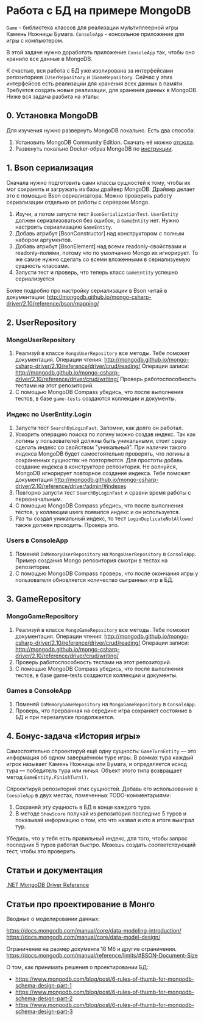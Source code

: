 # Работа с БД на примере MongoDB

`Game` - библиотека классов для реализации мультиплеерной игры Камень Ножницы Бумага.
`ConsoleApp` - консольное приложение для игры с компьютером.

В этой задаче нужно доработать приложение `ConsoleApp` так, чтобы оно хранило все данные в MongoDB.

К счастью, вся работа с БД уже изолирована за интерфейсами репозиториев `IUserRepository` и `IGameRepository`.
Сейчас у этих интерфейсов есть реализации для хранения всех данных в памяти.
Требуется создать новые реализации, для хранения данных в MongoDB. Ниже вся задача разбита на этапы:

## 0. Установка MongoDB

Для изучения нужно развернуть MongoDB локально. Есть два способа:
1. Установить MongoDB Community Edition. Скачать её можно [отсюда](https://www.mongodb.com/try/download/community).
2. Развенуть локально Docker-образ MongoDB по [инструкции](https://www.mongodb.com/docs/manual/tutorial/install-mongodb-community-with-docker/).

## 1. Bson сериализация

Сначала нужно подготовить сами классы сущностей к тому, чтобы их мог сохранять и загружать из базы драйвер MongoDB.
Драйвер делает это с помощью Bson сериализатора. Можно проверить работу сериализации отдельно от работы с сервером Mongo.

1. Изучи, а потом запусти тест `BsonSerializationTest`.
   `UserEntity` должен сериализоваться без ошибок, а `GameEntity` нет.
   Нужно настроить сериализацию `GameEntity`.
2. Добавь атрибут [BsonConstructor] над конструктором с полным набором аргументов.
3. Добавь атрибут [BsonElement] над всеми readonly-свойствами и readonly-полями, потому что по умолчанию Mongo их игнорирует.
   То же самое нужно сделать со всеми вложенными в сериализуемую сущность классами.
4. Запусти тест и проверь, что теперь класс `GameEntity` успешно сериализуется

Более подробно про настройку сериализации в Bson читай в документации:
http://mongodb.github.io/mongo-csharp-driver/2.10/reference/bson/mapping/


## 2. UserRepository

### MongoUserRepository

1. Реализуй в классе `MongoUserRepository` все методы.
   Тебе поможет документация.
   Операции чтения: http://mongodb.github.io/mongo-csharp-driver/2.10/reference/driver/crud/reading/
   Операции записи: http://mongodb.github.io/mongo-csharp-driver/2.10/reference/driver/crud/writing/
   Проверь работоспособность тестами на этот репозиторий.
2. С помощью MongoDB Compass убедись, что после выполнения тестов, в базе `game-tests` создаются коллекции и документы.


### Индекс по UserEntity.Login

1. Запусти тест `SearchByLoginFast`. Запомни, как долго он работал.
2. Ускорить операцию поиска по логину можно создав индекс.
   Так как логины у пользователей должны быть уникальными, стоит сразу сделать индекс со свойством "уникальный".
   При наличии такого индекса MongoDB будет самостоятельно проверять, что логины в сохраненных сущностях не повторяются.
   Для простоты добавь создание индекса в конструкторе репозитория. Не волнуйся, MongoDB игнорирует повторное создание индекса.
   Тебе поможет документация http://mongodb.github.io/mongo-csharp-driver/2.10/reference/driver/admin/#indexes
3. Повторно запусти тест `SearchByLoginFast` и сравни время работы с первоначальным.
4. С помощью MongoDB Compass убедись, что после выполнения тестов, у коллекции users появился индекс и он используется.
5. Раз ты создал уникальный индекс, то тест `LoginDuplicateNotAllowed` также должен проходить. Проверь это.


### Users в ConsoleApp

1. Поменяй `InMemoryUserRepository` на `MongoUserRepository` в `ConsoleApp`.
   Пример создания Mongo репозитория смотри в тестах на репозитории.
2. С помощью MongoDB Compass проверь, что после окончания игры у пользователя обновляется количество сыгранных игр в БД.


## 3. GameRepository

### MongoGameRepository

1. Реализуй в классе `MongoGameRepository` все методы.
   Тебе поможет документация.
   Операции чтения: http://mongodb.github.io/mongo-csharp-driver/2.10/reference/driver/crud/reading/
   Операции записи: http://mongodb.github.io/mongo-csharp-driver/2.10/reference/driver/crud/writing/
2. Проверь работоспособность тестами на этот репозиторий.
3. С помощью MongoDB Compass убедись, что после выполнения тестов, в базе game-tests создаются коллекции и документы.


### Games в ConsoleApp

1. Поменяй `InMemoryGameRepository` на `MongoGameRepository` в `ConsoleApp`.
2. Проверь, что прерванная на середине игра сохраняет состояние в БД и при перезапуске продолжается.


## 4. Бонус-задача «История игры»

Самостоятельно спроектируй ещё одну сущность: `GameTurnEntity` — это информация об одном завершённом туре игры.
В рамках тура каждый игрок называет Камень Ножницы или Бумага, и определяется исход тура — победитель тура или ничья.
Объект этого типа возвращает метод `GameEntity.FinishTurn()`.

Спроектируй репозиторий этих сущностей. Добавь его использование в `ConsoleApp` в двух местах, помеченных TODO-комментариями:

1. Сохраняй эту сущность в БД в конце каждого тура.
2. В методе `ShowScore` получай из репозитория последние 5 туров и показывай информацию о том,
   кто что назвал и кто в итоге выиграл тур.

Убедись, что у тебя есть правильный индекс, для того, чтобы запрос последних 5 туров работал быстро.
Можешь создать соответствующий тест, чтобы это проверить.


## Статьи и документация

[.NET MongoDB Driver Reference](http://mongodb.github.io/mongo-csharp-driver/2.10/)


## Статьи про проектирование в Монго

Вводные о моделировании данных: 

https://docs.mongodb.com/manual/core/data-modeling-introduction/
https://docs.mongodb.com/manual/core/data-model-design/

Ограничение на размер документа 16 Мб и другие ограничения. https://docs.mongodb.com/manual/reference/limits/#BSON-Document-Size 

О том, как принимать решения о проектировании БД:

* https://www.mongodb.com/blog/post/6-rules-of-thumb-for-mongodb-schema-design-part-1
* https://www.mongodb.com/blog/post/6-rules-of-thumb-for-mongodb-schema-design-part-2
* https://www.mongodb.com/blog/post/6-rules-of-thumb-for-mongodb-schema-design-part-3
